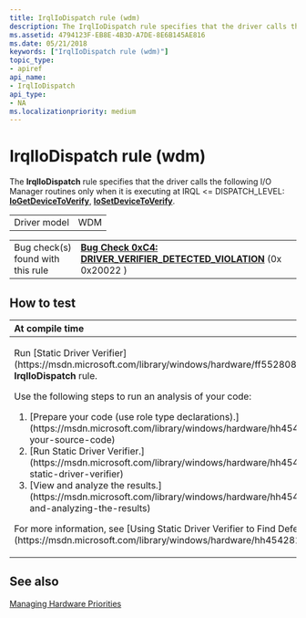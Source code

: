 ```yaml
---
title: IrqlIoDispatch rule (wdm)
description: The IrqlIoDispatch rule specifies that the driver calls the following I/O Manager routines only when it is executing at IRQL DISPATCH\_LEVEL IoGetDeviceToVerify, IoSetDeviceToVerify.
ms.assetid: 4794123F-EB8E-4B3D-A7DE-8E6B145AE816
ms.date: 05/21/2018
keywords: ["IrqlIoDispatch rule (wdm)"]
topic_type:
- apiref
api_name:
- IrqlIoDispatch
api_type:
- NA
ms.localizationpriority: medium
---
```


# IrqlIoDispatch rule (wdm)


The **IrqlIoDispatch** rule specifies that the driver calls the following I/O Manager routines only when it is executing at IRQL &lt;= DISPATCH\_LEVEL: [**IoGetDeviceToVerify**](https://msdn.microsoft.com/library/windows/hardware/ff549212), [**IoSetDeviceToVerify**](https://msdn.microsoft.com/library/windows/hardware/ff548529).

|              |     |
|--------------|-----|
| Driver model | WDM |

|                                   |                                                                                                                                        |
|-----------------------------------|----------------------------------------------------------------------------------------------------------------------------------------|
| Bug check(s) found with this rule | [**Bug Check 0xC4: DRIVER\_VERIFIER\_DETECTED\_VIOLATION**](https://msdn.microsoft.com/library/windows/hardware/ff560187) (0x 0x20022 ) |

How to test
-----------

<table>
<colgroup>
<col width="100%" />
</colgroup>
<thead>
<tr class="header">
<th align="left">At compile time</th>
</tr>
</thead>
<tbody>
<tr class="odd">
<td align="left"><p>Run [Static Driver Verifier](https://msdn.microsoft.com/library/windows/hardware/ff552808) and specify the <strong>IrqlIoDispatch</strong> rule.</p>
Use the following steps to run an analysis of your code:
<ol>
<li>[Prepare your code (use role type declarations).](https://msdn.microsoft.com/library/windows/hardware/hh454281#preparing-your-source-code)</li>
<li>[Run Static Driver Verifier.](https://msdn.microsoft.com/library/windows/hardware/hh454281#running-static-driver-verifier)</li>
<li>[View and analyze the results.](https://msdn.microsoft.com/library/windows/hardware/hh454281#viewing-and-analyzing-the-results)</li>
</ol>
<p>For more information, see [Using Static Driver Verifier to Find Defects in Drivers](https://msdn.microsoft.com/library/windows/hardware/hh454281).</p></td>
</tr>
</tbody>
</table>

See also
--------

[Managing Hardware Priorities](https://msdn.microsoft.com/library/windows/hardware/ff554368)
 

 





